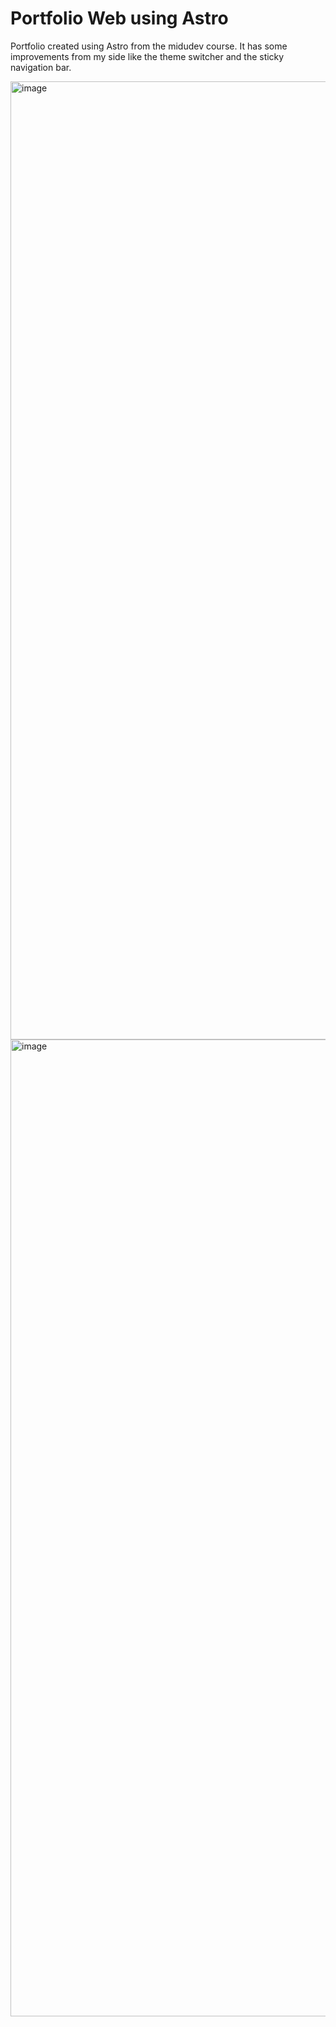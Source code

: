 # Portfolio Web using Astro

Portfolio created using Astro from the midudev course. 
It has some improvements from my side like the theme switcher and the sticky navigation bar.

<img width="1533" alt="image" src="https://github.com/user-attachments/assets/71e0f097-1cd5-4a9d-9de9-acb980e2a029">

<img width="1563" alt="image" src="https://github.com/user-attachments/assets/66108e9b-7872-4445-9c5f-7aef86301389">
